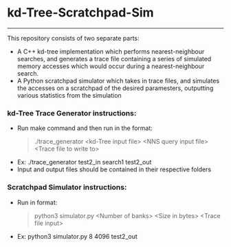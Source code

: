 # kd-Tree-Scratchpad-Sim
---
This repository consists of two separate parts: 
- A C++ kd-tree implementation which performs nearest-neighbour searches, and generates a trace file containing a series of simulated memory accesses which would occur during a nearest-neighbour search.
- A Python scratchpad simulator which takes in trace files, and simulates the accesses on a scratchpad of the desired paramesters, outputting various statistics from the simulation

### kd-Tree Trace Generator instructions:
- Run make command and then run in the format:
  >./trace_generator \<kd-Tree input file\>    \<NNS query input file\>    \<Trace file to write to\>  
- Ex: ./trace_generator test2_in search1 test2_out
- Input and output files should be contained in their respective folders

### Scratchpad Simulator instructions:
- Run in format:
  >python3 simulator.py \<Number of banks\>  \<Size in bytes\>  \<Trace file input\>  
- Ex: python3 simulator.py 8 4096 test2_out
